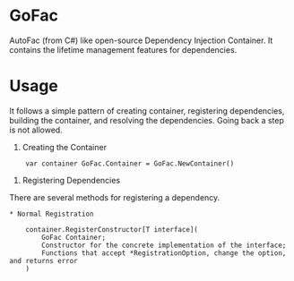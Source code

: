 # GoFac

AutoFac (from C#) like open-source Dependency Injection Container. It contains the lifetime management features for dependencies.

# Usage

It follows a simple pattern of creating container, registering dependencies, building the container, and resolving the dependencies. Going back a step is not allowed.

1. Creating the Container

```golang
    var container GoFac.Container = GoFac.NewContainer()
```

1. Registering Dependencies

There are several methods for registering a dependency.

    * Normal Registration

```golang
    container.RegisterConstructor[T interface](
        GoFac Container;
        Constructor for the concrete implementation of the interface;
        Functions that accept *RegistrationOption, change the option, and returns error
    )
```
